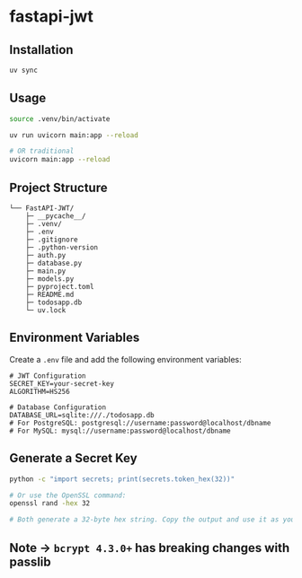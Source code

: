 # fastapi-jwt

## Installation

```bash
uv sync
```

## Usage

```bash
source .venv/bin/activate

uv run uvicorn main:app --reload

# OR traditional
uvicorn main:app --reload
```

## Project Structure

```plaintext
└── FastAPI-JWT/
    ├─ __pycache__/
    ├─ .venv/
    ├─ .env
    ├─ .gitignore
    ├─ .python-version
    ├─ auth.py
    ├─ database.py
    ├─ main.py
    ├─ models.py
    ├─ pyproject.toml
    ├─ README.md
    ├─ todosapp.db
    └─ uv.lock
```

## Environment Variables

Create a `.env` file and add the following environment variables:

```env
# JWT Configuration
SECRET_KEY=your-secret-key
ALGORITHM=HS256

# Database Configuration
DATABASE_URL=sqlite:///./todosapp.db
# For PostgreSQL: postgresql://username:password@localhost/dbname
# For MySQL: mysql://username:password@localhost/dbname
```

## Generate a Secret Key

```bash
python -c "import secrets; print(secrets.token_hex(32))"

# Or use the OpenSSL command:
openssl rand -hex 32

# Both generate a 32-byte hex string. Copy the output and use it as your SECRET_KEY in the auth file.
```

## Note -> `bcrypt 4.3.0+` has breaking changes with passlib
